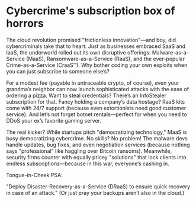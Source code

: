 # Cybercrime's subscription box of horrors

The cloud revolution promised "frictionless innovation"—and boy, did cybercriminals take that to heart. Just as businesses embraced SaaS and IaaS, the underworld rolled out its own disruptive offerings: Malware-as-a-Service (MaaS), Ransomware-as-a-Service (RaaS), and the ever-popular Crime-as-a-Service (CraaS™). Why bother coding your own exploits when you can just subscribe to someone else’s?

For a modest fee (payable in untraceable crypto, of course), even your grandma’s neighbor can now launch sophisticated attacks with the ease of ordering a pizza. Want to steal credentials? There’s an InfoStealer subscription for that. Fancy holding a company’s data hostage? RaaS kits come with 24/7 support (because even extortionists need good customer service). And let’s not forget botnet rentals—perfect for when you need to DDoS your ex’s favorite gaming server.

The real kicker? While startups pitch "democratizing technology," MaaS is busy democratizing cybercrime. No skills? No problem! The malware devs handle updates, bug fixes, and even negotiation services (because nothing says "professional" like haggling over Bitcoin ransoms). Meanwhile, security firms counter with equally pricey "solutions" that lock clients into endless subscriptions—because in this war, everyone’s cashing in.

Tongue-in-Cheek PSA:

"Deploy Disaster-Recovery-as-a-Service (DRaaS) to ensure quick recovery in case of an attack." (Or just pray your backups aren’t also in the cloud.)

